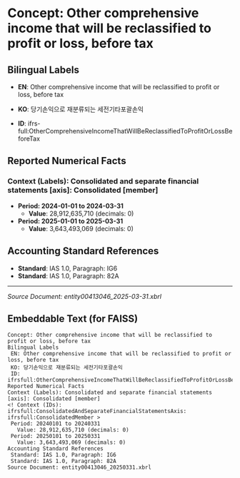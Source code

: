 # Concept: Other comprehensive income that will be reclassified to profit or loss, before tax

## Bilingual Labels
- **EN**: Other comprehensive income that will be reclassified to profit or loss, before tax
- **KO**: 당기손익으로 재분류되는 세전기타포괄손익

- **ID**: ifrs-full:OtherComprehensiveIncomeThatWillBeReclassifiedToProfitOrLossBeforeTax

## Reported Numerical Facts

### **Context (Labels): Consolidated and separate financial statements [axis]: Consolidated [member]**
<!-- Context (IDs): ifrs-full:ConsolidatedAndSeparateFinancialStatementsAxis: ifrs-full:ConsolidatedMember -->
- **Period: 2024-01-01 to 2024-03-31**
  - **Value**: 28,912,635,710 (decimals: 0)
- **Period: 2025-01-01 to 2025-03-31**
  - **Value**: 3,643,493,069 (decimals: 0)

## Accounting Standard References
- **Standard**: IAS 1.0, Paragraph: IG6
- **Standard**: IAS 1.0, Paragraph: 82A

---
*Source Document: entity00413046_2025-03-31.xbrl*
## Embeddable Text (for FAISS)
```text
Concept: Other comprehensive income that will be reclassified to profit or loss, before tax
Bilingual Labels
 EN: Other comprehensive income that will be reclassified to profit or loss, before tax
 KO: 당기손익으로 재분류되는 세전기타포괄손익
 ID: ifrsfull:OtherComprehensiveIncomeThatWillBeReclassifiedToProfitOrLossBeforeTax
Reported Numerical Facts
Context (Labels): Consolidated and separate financial statements [axis]: Consolidated [member]
<! Context (IDs): ifrsfull:ConsolidatedAndSeparateFinancialStatementsAxis: ifrsfull:ConsolidatedMember >
 Period: 20240101 to 20240331
   Value: 28,912,635,710 (decimals: 0)
 Period: 20250101 to 20250331
   Value: 3,643,493,069 (decimals: 0)
Accounting Standard References
 Standard: IAS 1.0, Paragraph: IG6
 Standard: IAS 1.0, Paragraph: 82A
Source Document: entity00413046_20250331.xbrl
```